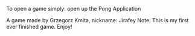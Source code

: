 To open a game simply:
open up the Pong Application

A game made by Grzegorz Kmita, nickname: Jirafey
Note: This is my first ever finished game. Enjoy!
